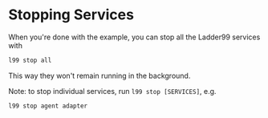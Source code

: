 # Stopping Services

When you're done with the example, you can stop all the Ladder99 services with

```bash
l99 stop all
```

This way they won't remain running in the background. 

Note: to stop individual services, run `l99 stop [SERVICES]`, e.g.

```bash
l99 stop agent adapter
```
